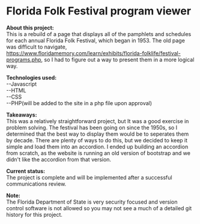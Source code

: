 # Florida Folk Festival program viewer
<b>About this project:</b><br/> 
This is a rebuild of a page that displays all of the pamphlets and schedules for each annual Florida Folk Festival, which began in 1953. The old page was difficult to navigate, <a>https://www.floridamemory.com/learn/exhibits/florida-folklife/festival-programs.php<a/>, so I had to figure out a way to present them in a more logical way.  

<b>Technologies used:</b><br/> 
--Javascript<br/>
--HTML<br/>
--CSS<br/>
--PHP(will be added to the site in a php file upon approval)<br/>

<b>Takeaways:</b><br/> 
This was a relatively straightforward project, but It was a good exercise in problem solving. The festival has been going on since the 1950s, so I determined that the best way to display them would be to seperates them by decade. There are plenty of ways to do this, but we decided to keep it simple and load them into an accordion. I ended up building an accordion from scratch, as the website is running an old version of bootstrap and we didn't like the accordion from that version. 

<b>Current status:</b><br/> 
The project is complete and will be implemented after a successful communications review. 

<b>Note:</b><br/> 
The Florida Department of State is very security focused and version control software is not allowed so you may not see a much of a detailed git history for this project.

